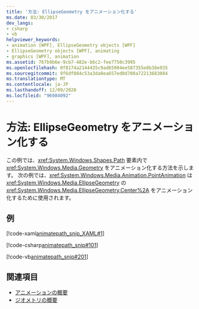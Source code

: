 ```yaml
---
title: '方法: EllipseGeometry をアニメーション化する'
ms.date: 03/30/2017
dev_langs:
- csharp
- vb
helpviewer_keywords:
- animation [WPF], EllipseGeometry objects [WPF]
- EllipseGeometry objects [WPF], animating
- graphics [WPF], animation
ms.assetid: 767b9b6e-9cb7-482e-b6c2-fee7750c3995
ms.openlocfilehash: 0f8174a2144435c9ad65904ee587355e8b38e935
ms.sourcegitcommit: 9f6df084c53a3da0ea657ed0d708a72213683084
ms.translationtype: MT
ms.contentlocale: ja-JP
ms.lasthandoff: 12/09/2020
ms.locfileid: "96984092"
---
```

# <a name="how-to-animate-an-ellipsegeometry"></a>方法: EllipseGeometry をアニメーション化する
この例では、<xref:System.Windows.Shapes.Path> 要素内で <xref:System.Windows.Media.Geometry> をアニメーション化する方法を示します。 次の例では、<xref:System.Windows.Media.Animation.PointAnimation> は <xref:System.Windows.Media.EllipseGeometry> の <xref:System.Windows.Media.EllipseGeometry.Center%2A> をアニメーション化するために使用されます。  
  
## <a name="example"></a>例  
 [!code-xaml[animatepath_snip_XAML#1](~/samples/snippets/csharp/VS_Snippets_Wpf/animatepath_snip_XAML/CS/EllipseGeometryExample.xaml#1)]  
  
 [!code-csharp[animatepath_snip#101](~/samples/snippets/csharp/VS_Snippets_Wpf/animatepath_snip/CSharp/EllipseGeometryExample.cs#101)]  
  
 [!code-vb[animatepath_snip#201](~/samples/snippets/visualbasic/VS_Snippets_Wpf/animatepath_snip/VisualBasic/EllipseGeometryExample.vb#201)]  
  
## <a name="see-also"></a>関連項目

- [アニメーションの概要](animation-overview.md)
- [ジオメトリの概要](geometry-overview.md)
